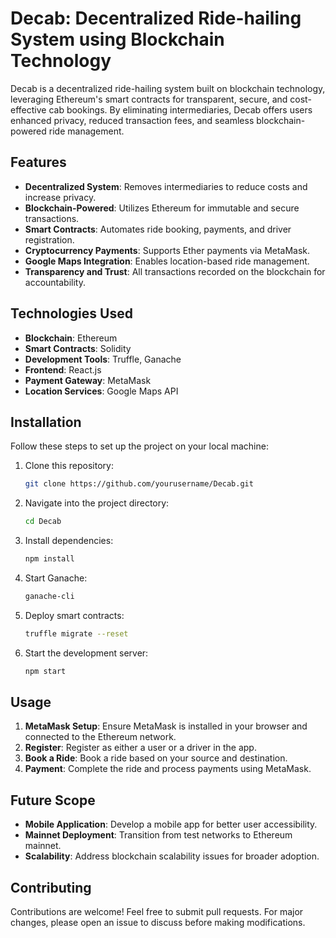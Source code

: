
# Decab: Decentralized Ride-hailing System using Blockchain Technology

Decab is a decentralized ride-hailing system built on blockchain technology, leveraging Ethereum's smart contracts for transparent, secure, and cost-effective cab bookings. By eliminating intermediaries, Decab offers users enhanced privacy, reduced transaction fees, and seamless blockchain-powered ride management.

## Features

- **Decentralized System**: Removes intermediaries to reduce costs and increase privacy.
- **Blockchain-Powered**: Utilizes Ethereum for immutable and secure transactions.
- **Smart Contracts**: Automates ride booking, payments, and driver registration.
- **Cryptocurrency Payments**: Supports Ether payments via MetaMask.
- **Google Maps Integration**: Enables location-based ride management.
- **Transparency and Trust**: All transactions recorded on the blockchain for accountability.

## Technologies Used

- **Blockchain**: Ethereum
- **Smart Contracts**: Solidity
- **Development Tools**: Truffle, Ganache
- **Frontend**: React.js
- **Payment Gateway**: MetaMask
- **Location Services**: Google Maps API

## Installation

Follow these steps to set up the project on your local machine:

1. Clone this repository:
   ```bash
   git clone https://github.com/yourusername/Decab.git
   ```

2. Navigate into the project directory:
   ```bash
   cd Decab
   ```

3. Install dependencies:
   ```bash
   npm install
   ```

4. Start Ganache:
   ```bash
   ganache-cli
   ```

5. Deploy smart contracts:
   ```bash
   truffle migrate --reset
   ```

6. Start the development server:
   ```bash
   npm start
   ```

## Usage

1. **MetaMask Setup**: Ensure MetaMask is installed in your browser and connected to the Ethereum network.
2. **Register**: Register as either a user or a driver in the app.
3. **Book a Ride**: Book a ride based on your source and destination.
4. **Payment**: Complete the ride and process payments using MetaMask.

## Future Scope

- **Mobile Application**: Develop a mobile app for better user accessibility.
- **Mainnet Deployment**: Transition from test networks to Ethereum mainnet.
- **Scalability**: Address blockchain scalability issues for broader adoption.

## Contributing

Contributions are welcome! Feel free to submit pull requests. For major changes, please open an issue to discuss before making modifications.


